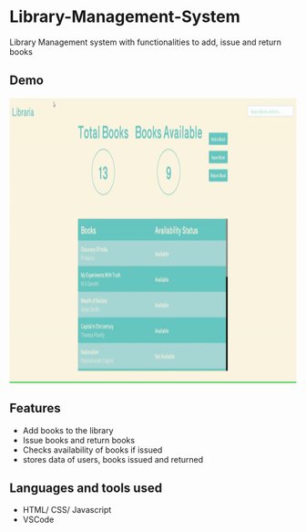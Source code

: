 # Library-Management-System

Library Management system with functionalities to add, issue and return books

## Demo

<img src="icons/ezgif.com-gif-maker(1).gif" alt="My Project GIF" width="900" height="500">

## Features 

- Add books to the library
- Issue books and return books
- Checks availability of books if issued
- stores data of users, books issued and returned

## Languages and tools used

- HTML/ CSS/ Javascript
- VSCode
